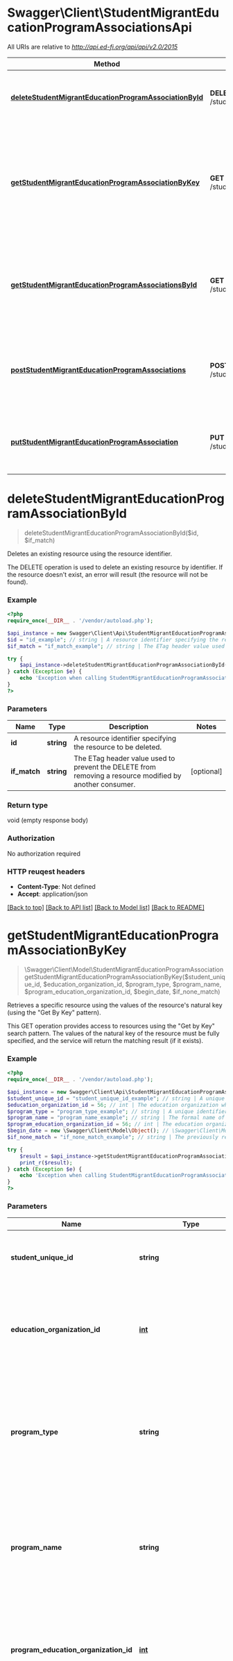 # Swagger\Client\StudentMigrantEducationProgramAssociationsApi

All URIs are relative to *http://api.ed-fi.org/api/api/v2.0/2015*

Method | HTTP request | Description
------------- | ------------- | -------------
[**deleteStudentMigrantEducationProgramAssociationById**](StudentMigrantEducationProgramAssociationsApi.md#deleteStudentMigrantEducationProgramAssociationById) | **DELETE** /studentMigrantEducationProgramAssociations/{id} | Deletes an existing resource using the resource identifier.
[**getStudentMigrantEducationProgramAssociationByKey**](StudentMigrantEducationProgramAssociationsApi.md#getStudentMigrantEducationProgramAssociationByKey) | **GET** /studentMigrantEducationProgramAssociations | Retrieves a specific resource using the values of the resource&#39;s natural key (using the \&quot;Get By Key\&quot; pattern).
[**getStudentMigrantEducationProgramAssociationsById**](StudentMigrantEducationProgramAssociationsApi.md#getStudentMigrantEducationProgramAssociationsById) | **GET** /studentMigrantEducationProgramAssociations/{id} | Retrieves a specific resource using the resource&#39;s identifier (using the \&quot;Get By Id\&quot; pattern).
[**postStudentMigrantEducationProgramAssociations**](StudentMigrantEducationProgramAssociationsApi.md#postStudentMigrantEducationProgramAssociations) | **POST** /studentMigrantEducationProgramAssociations | Creates or updates resources based on the natural key values of the supplied resource.
[**putStudentMigrantEducationProgramAssociation**](StudentMigrantEducationProgramAssociationsApi.md#putStudentMigrantEducationProgramAssociation) | **PUT** /studentMigrantEducationProgramAssociations/{id} | Updates or creates a resource based on the resource identifier.


# **deleteStudentMigrantEducationProgramAssociationById**
> deleteStudentMigrantEducationProgramAssociationById($id, $if_match)

Deletes an existing resource using the resource identifier.

The DELETE operation is used to delete an existing resource by identifier.  If the resource doesn't exist, an error will result (the resource will not be found).

### Example 
```php
<?php
require_once(__DIR__ . '/vendor/autoload.php');

$api_instance = new Swagger\Client\Api\StudentMigrantEducationProgramAssociationsApi();
$id = "id_example"; // string | A resource identifier specifying the resource to be deleted.
$if_match = "if_match_example"; // string | The ETag header value used to prevent the DELETE from removing a resource modified by another consumer.

try { 
    $api_instance->deleteStudentMigrantEducationProgramAssociationById($id, $if_match);
} catch (Exception $e) {
    echo 'Exception when calling StudentMigrantEducationProgramAssociationsApi->deleteStudentMigrantEducationProgramAssociationById: ', $e->getMessage(), "\n";
}
?>
```

### Parameters

Name | Type | Description  | Notes
------------- | ------------- | ------------- | -------------
 **id** | **string**| A resource identifier specifying the resource to be deleted. | 
 **if_match** | **string**| The ETag header value used to prevent the DELETE from removing a resource modified by another consumer. | [optional] 

### Return type

void (empty response body)

### Authorization

No authorization required

### HTTP reuqest headers

 - **Content-Type**: Not defined
 - **Accept**: application/json

[[Back to top]](#) [[Back to API list]](../README.md#documentation-for-api-endpoints) [[Back to Model list]](../README.md#documentation-for-models) [[Back to README]](../README.md)

# **getStudentMigrantEducationProgramAssociationByKey**
> \Swagger\Client\Model\StudentMigrantEducationProgramAssociation getStudentMigrantEducationProgramAssociationByKey($student_unique_id, $education_organization_id, $program_type, $program_name, $program_education_organization_id, $begin_date, $if_none_match)

Retrieves a specific resource using the values of the resource's natural key (using the \"Get By Key\" pattern).

This GET operation provides access to resources using the \"Get by Key\" search pattern. The values of the natural key of the resource must be fully specified, and the service will return the matching result (if it exists).

### Example 
```php
<?php
require_once(__DIR__ . '/vendor/autoload.php');

$api_instance = new Swagger\Client\Api\StudentMigrantEducationProgramAssociationsApi();
$student_unique_id = "student_unique_id_example"; // string | A unique alpha-numeric code assigned to a student.
$education_organization_id = 56; // int | The education organization where the student is participating in or receiving the program services.
$program_type = "program_type_example"; // string | A unique identifier used as Primary Key, not derived from business logic, when acting as Foreign Key, references the parent table.
$program_name = "program_name_example"; // string | The formal name of the program of instruction, training, services or benefits available through federal, state, or local agencies.
$program_education_organization_id = 56; // int | The education organization where the student is participating in or receiving the program services.
$begin_date = new \Swagger\Client\Model\Object(); // \Swagger\Client\Model\Object | The month, day, and year on which the Student first received services.
$if_none_match = "if_none_match_example"; // string | The previously returned ETag header value, used here to prevent the unnecessary data transfer of an unchanged resource.

try { 
    $result = $api_instance->getStudentMigrantEducationProgramAssociationByKey($student_unique_id, $education_organization_id, $program_type, $program_name, $program_education_organization_id, $begin_date, $if_none_match);
    print_r($result);
} catch (Exception $e) {
    echo 'Exception when calling StudentMigrantEducationProgramAssociationsApi->getStudentMigrantEducationProgramAssociationByKey: ', $e->getMessage(), "\n";
}
?>
```

### Parameters

Name | Type | Description  | Notes
------------- | ------------- | ------------- | -------------
 **student_unique_id** | **string**| A unique alpha-numeric code assigned to a student. | 
 **education_organization_id** | [**int**](.md)| The education organization where the student is participating in or receiving the program services. | 
 **program_type** | **string**| A unique identifier used as Primary Key, not derived from business logic, when acting as Foreign Key, references the parent table. | 
 **program_name** | **string**| The formal name of the program of instruction, training, services or benefits available through federal, state, or local agencies. | 
 **program_education_organization_id** | [**int**](.md)| The education organization where the student is participating in or receiving the program services. | 
 **begin_date** | [**\Swagger\Client\Model\Object**](.md)| The month, day, and year on which the Student first received services. | 
 **if_none_match** | **string**| The previously returned ETag header value, used here to prevent the unnecessary data transfer of an unchanged resource. | [optional] 

### Return type

[**\Swagger\Client\Model\StudentMigrantEducationProgramAssociation**](StudentMigrantEducationProgramAssociation.md)

### Authorization

No authorization required

### HTTP reuqest headers

 - **Content-Type**: Not defined
 - **Accept**: application/json

[[Back to top]](#) [[Back to API list]](../README.md#documentation-for-api-endpoints) [[Back to Model list]](../README.md#documentation-for-models) [[Back to README]](../README.md)

# **getStudentMigrantEducationProgramAssociationsById**
> \Swagger\Client\Model\StudentMigrantEducationProgramAssociation getStudentMigrantEducationProgramAssociationsById($id, $if_none_match)

Retrieves a specific resource using the resource's identifier (using the \"Get By Id\" pattern).

This GET operation retrieves a resource by the specified resource identifier.

### Example 
```php
<?php
require_once(__DIR__ . '/vendor/autoload.php');

$api_instance = new Swagger\Client\Api\StudentMigrantEducationProgramAssociationsApi();
$id = "id_example"; // string | A resource identifier specifying the resource to be retrieved.
$if_none_match = "if_none_match_example"; // string | The previously returned ETag header value, used here to prevent the unnecessary data transfer of an unchanged resource.

try { 
    $result = $api_instance->getStudentMigrantEducationProgramAssociationsById($id, $if_none_match);
    print_r($result);
} catch (Exception $e) {
    echo 'Exception when calling StudentMigrantEducationProgramAssociationsApi->getStudentMigrantEducationProgramAssociationsById: ', $e->getMessage(), "\n";
}
?>
```

### Parameters

Name | Type | Description  | Notes
------------- | ------------- | ------------- | -------------
 **id** | **string**| A resource identifier specifying the resource to be retrieved. | 
 **if_none_match** | **string**| The previously returned ETag header value, used here to prevent the unnecessary data transfer of an unchanged resource. | [optional] 

### Return type

[**\Swagger\Client\Model\StudentMigrantEducationProgramAssociation**](StudentMigrantEducationProgramAssociation.md)

### Authorization

No authorization required

### HTTP reuqest headers

 - **Content-Type**: Not defined
 - **Accept**: application/json

[[Back to top]](#) [[Back to API list]](../README.md#documentation-for-api-endpoints) [[Back to Model list]](../README.md#documentation-for-models) [[Back to README]](../README.md)

# **postStudentMigrantEducationProgramAssociations**
> postStudentMigrantEducationProgramAssociations($student_migrant_education_program_association)

Creates or updates resources based on the natural key values of the supplied resource.

The POST operation can be used to create or update resources. In database terms, this is often referred to as an \"upsert\" operation (insert + update).  Clients should NOT include the resource \"id\" in the JSON body because it will result in an error (you must use a PUT operation to update a resource by \"id\"). The web service will identify whether the resource already exists based on the natural key values provided, and update or create the resource appropriately.

### Example 
```php
<?php
require_once(__DIR__ . '/vendor/autoload.php');

$api_instance = new Swagger\Client\Api\StudentMigrantEducationProgramAssociationsApi();
$student_migrant_education_program_association = new \Swagger\Client\Model\StudentMigrantEducationProgramAssociation(); // \Swagger\Client\Model\StudentMigrantEducationProgramAssociation | The JSON representation of the \"studentMigrantEducationProgramAssociation\" resource to be created or updated.

try { 
    $api_instance->postStudentMigrantEducationProgramAssociations($student_migrant_education_program_association);
} catch (Exception $e) {
    echo 'Exception when calling StudentMigrantEducationProgramAssociationsApi->postStudentMigrantEducationProgramAssociations: ', $e->getMessage(), "\n";
}
?>
```

### Parameters

Name | Type | Description  | Notes
------------- | ------------- | ------------- | -------------
 **student_migrant_education_program_association** | [**\Swagger\Client\Model\StudentMigrantEducationProgramAssociation**](\Swagger\Client\Model\StudentMigrantEducationProgramAssociation.md)| The JSON representation of the \&quot;studentMigrantEducationProgramAssociation\&quot; resource to be created or updated. | 

### Return type

void (empty response body)

### Authorization

No authorization required

### HTTP reuqest headers

 - **Content-Type**: Not defined
 - **Accept**: application/json

[[Back to top]](#) [[Back to API list]](../README.md#documentation-for-api-endpoints) [[Back to Model list]](../README.md#documentation-for-models) [[Back to README]](../README.md)

# **putStudentMigrantEducationProgramAssociation**
> putStudentMigrantEducationProgramAssociation($id, $student_migrant_education_program_association, $if_match)

Updates or creates a resource based on the resource identifier.

The PUT operation is used to update or create a resource by identifier.  If the resource doesn't exist, the resource will be created using that identifier.  Additionally, natural key values cannot be changed using this operation, and will not be modified in the database.  If the resource \"id\" is provided in the JSON body, it will be ignored as well.

### Example 
```php
<?php
require_once(__DIR__ . '/vendor/autoload.php');

$api_instance = new Swagger\Client\Api\StudentMigrantEducationProgramAssociationsApi();
$id = "id_example"; // string | A resource identifier specifying the resource to be updated.
$student_migrant_education_program_association = new \Swagger\Client\Model\StudentMigrantEducationProgramAssociation(); // \Swagger\Client\Model\StudentMigrantEducationProgramAssociation | The JSON representation of the \"studentMigrantEducationProgramAssociation\" resource to be updated.
$if_match = "if_match_example"; // string | The ETag header value used to prevent the PUT from updating a resource modified by another consumer.

try { 
    $api_instance->putStudentMigrantEducationProgramAssociation($id, $student_migrant_education_program_association, $if_match);
} catch (Exception $e) {
    echo 'Exception when calling StudentMigrantEducationProgramAssociationsApi->putStudentMigrantEducationProgramAssociation: ', $e->getMessage(), "\n";
}
?>
```

### Parameters

Name | Type | Description  | Notes
------------- | ------------- | ------------- | -------------
 **id** | **string**| A resource identifier specifying the resource to be updated. | 
 **student_migrant_education_program_association** | [**\Swagger\Client\Model\StudentMigrantEducationProgramAssociation**](\Swagger\Client\Model\StudentMigrantEducationProgramAssociation.md)| The JSON representation of the \&quot;studentMigrantEducationProgramAssociation\&quot; resource to be updated. | 
 **if_match** | **string**| The ETag header value used to prevent the PUT from updating a resource modified by another consumer. | [optional] 

### Return type

void (empty response body)

### Authorization

No authorization required

### HTTP reuqest headers

 - **Content-Type**: Not defined
 - **Accept**: application/json

[[Back to top]](#) [[Back to API list]](../README.md#documentation-for-api-endpoints) [[Back to Model list]](../README.md#documentation-for-models) [[Back to README]](../README.md)

